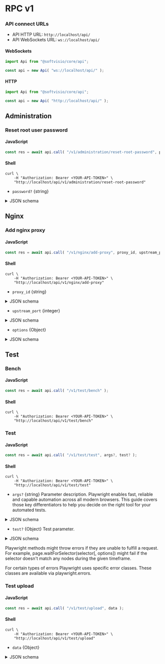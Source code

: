 # RPC v1

### API connect URLs

- API HTTP URL: `http://localhost/api/`
- API WebSockets URL: `ws://localhost/api/`

<!-- tabs:start -->

#### **WebSockets**

```javascript
import Api from "@softvisio/core/api";

const api = new Api( "ws://localhost/api/" );
```

#### **HTTP**

```javascript
import Api from "@softvisio/core/api";

const api = new Api( "http://localhost/api/" );
```

<!-- tabs:end -->

## Administration

### Reset root user password

<!-- tabs:start -->

#### **JavaScript**

```javascript
const res = await api.call( "/v1/administration/reset-root-password", password? );
```

#### **Shell**

```shell
curl \
    -H "Authorization: Bearer <YOUR-API-TOKEN>" \
    "http://localhost/api/v1/administration/reset-root-password"
```

<!-- tabs:end -->

- `password?` {string}

<details>
    <summary>JSON schema</summary>

<!-- tabs:start -->

#### **JSON**

```json
{
    "type": "string"
}
```

#### **YAML**

```yaml
type: string
```

<!-- tabs:end -->

</details>

## Nginx

### Add nginx proxy

<!-- tabs:start -->

#### **JavaScript**

```javascript
const res = await api.call( "/v1/nginx/add-proxy", proxy_id, upstream_port, options );
```

#### **Shell**

```shell
curl \
    -H "Authorization: Bearer <YOUR-API-TOKEN>" \
    "http://localhost/api/v1/nginx/add-proxy"
```

<!-- tabs:end -->

- `proxy_id` {string}

<details>
    <summary>JSON schema</summary>

<!-- tabs:start -->

#### **JSON**

```json
{
    "type": "string",
    "fotmat": "kebab-case"
}
```

#### **YAML**

```yaml
type: string
fotmat: kebab-case
```

<!-- tabs:end -->

</details>

- `upstream_port` {integer}

<details>
    <summary>JSON schema</summary>

<!-- tabs:start -->

#### **JSON**

```json
{
    "type": "integer",
    "format": "ip-port"
}
```

#### **YAML**

```yaml
type: integer
format: ip-port
```

<!-- tabs:end -->

</details>

- `options` {Object}

<details>
    <summary>JSON schema</summary>

<!-- tabs:start -->

#### **JSON**

```json
{
    "type": "object",
    "properties": {
        "upstreamProxyProtocol": {
            "type": "boolean"
        },
        "servers": {
            "type": "array",
            "minItems": 1,
            "items": {
                "type": "object",
                "properties": {
                    "port": {
                        "type": "integer",
                        "format": "ip-port"
                    },
                    "type": {
                        "enum": ["http", "tcp", "udp"]
                    },
                    "serverName": {
                        "anyOf": [
                            {
                                "type": "null"
                            },
                            {
                                "type": "string",
                                "format": "nginx-server-name"
                            },
                            {
                                "type": "array",
                                "items": {
                                    "type": "string",
                                    "format": "nginx-server-name"
                                },
                                "minItems": 1,
                                "uniqueItems": true
                            }
                        ]
                    },
                    "sslEnabled": {
                        "type": "boolean"
                    },
                    "maxBodySize": {
                        "type": "string",
                        "format": "digital-size"
                    },
                    "cacheEnabled": {
                        "type": "boolean"
                    },
                    "cacheBypass": {
                        "type": "boolean"
                    },
                    "proxyProtocol": {
                        "type": "boolean"
                    }
                },
                "additionalProperties": false,
                "required": ["port"]
            }
        }
    },
    "additionalProperties": false,
    "required": ["servers"]
}
```

#### **YAML**

```yaml
type: object
properties:
    upstreamProxyProtocol:
        type: boolean
    servers:
        type: array
        minItems: 1
        items:
            type: object
            properties:
                port:
                    type: integer
                    format: ip-port
                type:
                    enum:
                        - http
                        - tcp
                        - udp
                serverName:
                    anyOf:
                        - type: "null"
                        - type: string
                          format: nginx-server-name
                        - type: array
                          items:
                              type: string
                              format: nginx-server-name
                          minItems: 1
                          uniqueItems: true
                sslEnabled:
                    type: boolean
                maxBodySize:
                    type: string
                    format: digital-size
                cacheEnabled:
                    type: boolean
                cacheBypass:
                    type: boolean
                proxyProtocol:
                    type: boolean
            additionalProperties: false
            required:
                - port
additionalProperties: false
required:
    - servers
```

<!-- tabs:end -->

</details>

## Test

### Bench

<!-- tabs:start -->

#### **JavaScript**

```javascript
const res = await api.call( "/v1/test/bench" );
```

#### **Shell**

```shell
curl \
    -H "Authorization: Bearer <YOUR-API-TOKEN>" \
    "http://localhost/api/v1/test/bench"
```

<!-- tabs:end -->

### Test

<!-- tabs:start -->

#### **JavaScript**

```javascript
const res = await api.call( "/v1/test/test", args?, test? );
```

#### **Shell**

```shell
curl \
    -H "Authorization: Bearer <YOUR-API-TOKEN>" \
    "http://localhost/api/v1/test/test"
```

<!-- tabs:end -->

- `args?` {string} Parameter description. Playwright enables fast, reliable and capable automation across all modern browsers. This guide covers those key differentiators to help you decide on the right tool for your automated tests.

<details>
    <summary>JSON schema</summary>

<!-- tabs:start -->

#### **JSON**

```json
{
    "type": "string"
}
```

#### **YAML**

```yaml
type: string
```

<!-- tabs:end -->

</details>

- `test?` {Object} Test parameter.

<details>
    <summary>JSON schema</summary>

<!-- tabs:start -->

#### **JSON**

```json
{
    "type": "object"
}
```

#### **YAML**

```yaml
type: object
```

<!-- tabs:end -->

</details>

Playwright methods might throw errors if they are unable to fulfill a request. For example, page.waitForSelector(selector\[, options]) might fail if the selector doesn't match any nodes during the given timeframe.

For certain types of errors Playwright uses specific error classes. These classes are available via playwright.errors.

### Test upload

<!-- tabs:start -->

#### **JavaScript**

```javascript
const res = await api.call( "/v1/test/upload", data );
```

#### **Shell**

```shell
curl \
    -H "Authorization: Bearer <YOUR-API-TOKEN>" \
    "http://localhost/api/v1/test/upload"
```

<!-- tabs:end -->

- `data` {Object}

<details>
    <summary>JSON schema</summary>

<!-- tabs:start -->

#### **JSON**

```json
{
    "type": "object",
    "properties": {
        "file": {
            "file": {
                "maxSize": "52428800",
                "contentType": ["text/plain", "text/html"]
            }
        },
        "options": {
            "type": "object"
        }
    },
    "additionalProperties": false,
    "required": ["file"]
}
```

#### **YAML**

```yaml
type: object
properties:
    file:
        file:
            maxSize: "52428800"
            contentType:
                - text/plain
                - text/html
    options:
        type: object
additionalProperties: false
required:
    - file
```

<!-- tabs:end -->

</details>
